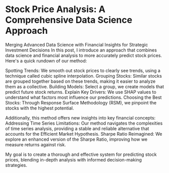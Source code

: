 # Stock Price Analysis: A Comprehensive Data Science Approach 
Merging Advanced Data Science with Financial Insights for Strategic Investment Decisions
In this post, I introduce an approach that combines data science and financial analysis to more accurately predict stock prices. Here's a quick rundown of our method:

Spotting Trends: We smooth out stock prices to clearly see trends, using a technique called cubic spline interpolation.
Grouping Stocks: Similar stocks are grouped together based on these trends, making it easier to analyze them as a collective.
Building Models: Select a group, we create models that predict future stock returns.
Explain Key Drivers: We use SHAP values to understand what factors most influence our predictions.
Choosing the Best Stocks: Through Response Surface Methodology (RSM), we pinpoint the stocks with the highest potential.

Additionally, this method offers new insights into key financial concepts:
Addressing Time Series Limitations: Our method navigates the complexities of time series analysis, providing a stable and reliable alternative that accounts for the Efficient Market Hypothesis.
Sharpe Ratio Reimagined: We explore an enhanced version of the Sharpe Ratio, improving how we measure returns against risk.

My goal is to create a thorough and effective system for predicting stock prices, blending in-depth analysis with informed decision-making strategies.
